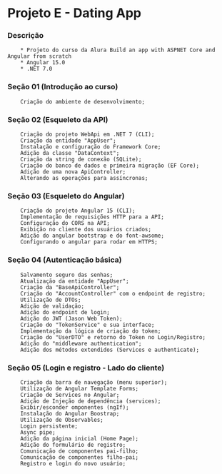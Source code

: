 # Projeto E - Dating App

### Descrição
        * Projeto do curso da Alura Build an app with ASPNET Core and Angular from scratch
        * Angular 15.0
        * .NET 7.0
        
### Seção 01 (Introdução ao curso)
        Criação do ambiente de desenvolvimento;        

### Seção 02 (Esqueleto da API)        
        Criação do projeto WebApi em .NET 7 (CLI);
        Criação da entidade "AppUser";
        Instalação e configuração do Framework Core;
        Adição da classe "DataContext";
        Criação da string de conexão (SQLite);
        Criação do banco de dados e primeira migração (EF Core);
        Adição de uma nova ApiController;
        Alterando as operações para assíncronas;

### Seção 03 (Esqueleto do Angular)   
        Criação do projeto Angular 15 (CLI);
        Implementação de requisições HTTP para a API;
        Configuração do CORS na API;
        Exibição no cliente dos usuários criados;
        Adição do angular bootstrap e do font-awsome;
        Configurando o angular para rodar em HTTPS;

### Seção 04 (Autenticação básica)   
        Salvamento seguro das senhas;
        Atualização da entidade "AppUser";
        Criação da "BaseApiController";
        Criação do "AccountController" com o endpoint de registro;
        Utilização de DTOs;
        Adição de validação;
        Adição do endpoint de login;
        Adição do JWT (Jason Web Token);
        Criação do "TokenService" e sua interface;
        Implementação da lógica de criação do token;
        Criação do "UserDTO" e retorno do Token no Login/Registro;
        Adição do "middleware authentication";
        Adição dos métodos extendidos (Services e authenticate);

### Seção 05 (Login e registro - Lado do cliente)   
        Criação da barra de navegação (menu superior);
        Utilização de Angular Template Forms;
        Criação de Services no Angular;
        Adição de Injeção de dependência (services);
        Exibir/esconder omponentes (ngIf);
        Instalação do Angular Boostrap;
        Utilização de Observables;
        Login persistente;
        Async pipe;
        Adição da página inicial (Home Page);
        Adição do formulário de registro;
        Comunicação de componentes pai-filho;
        Comunicação de componentes filho-pai;
        Registro e login do novo usuário;

